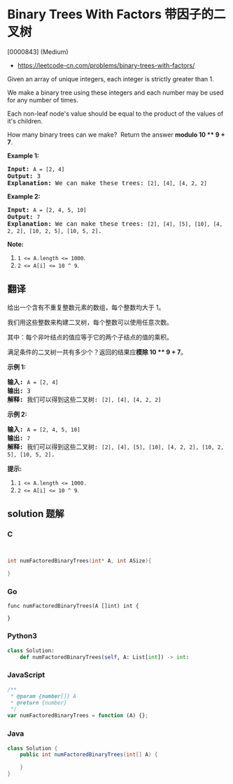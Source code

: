 # Binary Trees With Factors 带因子的二叉树

[0000843] (Medium)

- https://leetcode-cn.com/problems/binary-trees-with-factors/

Given an array of unique integers, each integer is strictly greater than 1.

We make a binary tree using these integers and each number may be used for any number of times.

Each non-leaf node's value should be equal to the product of the values of it's children.

How many binary trees can we make?  Return the answer **modulo 10 \*\* 9 + 7**.

**Example 1:**

<pre><strong>Input:</strong> <code>A = [2, 4]</code>
<strong>Output:</strong> 3
<strong>Explanation:</strong> We can make these trees: <code>[2], [4], [4, 2, 2]</code></pre>

**Example 2:**

<pre><strong>Input:</strong> <code>A = [2, 4, 5, 10]</code>
<strong>Output:</strong> <code>7</code>
<strong>Explanation:</strong> We can make these trees: <code>[2], [4], [5], [10], [4, 2, 2], [10, 2, 5], [10, 5, 2]</code>.</pre>

**Note:**

1.  `1 <= A.length <= 1000`.
2.  `2 <= A[i] <= 10 ^ 9`.

## 翻译

给出一个含有不重复整数元素的数组，每个整数均大于 1。

我们用这些整数来构建二叉树，每个整数可以使用任意次数。

其中：每个非叶结点的值应等于它的两个子结点的值的乘积。

满足条件的二叉树一共有多少个？返回的结果应**模除 10 \*\* 9 + 7**。

**示例 1:**

<pre><strong>输入:</strong> <code>A = [2, 4]</code>
<strong>输出:</strong> 3
<strong>解释:</strong> 我们可以得到这些二叉树: <code>[2], [4], [4, 2, 2]</code></pre>

**示例 2:**

<pre><strong>输入:</strong> <code>A = [2, 4, 5, 10]</code>
<strong>输出:</strong> <code>7</code>
<strong>解释:</strong> 我们可以得到这些二叉树: <code>[2], [4], [5], [10], [4, 2, 2], [10, 2, 5], [10, 5, 2]</code>.</pre>

**提示:**

1.  `1 <= A.length <= 1000.`
2.  `2 <= A[i] <= 10 ^ 9`.

## solution 题解

### C

```c


int numFactoredBinaryTrees(int* A, int ASize){

}


```

### Go

```golang
func numFactoredBinaryTrees(A []int) int {

}
```

### Python3

```python
class Solution:
    def numFactoredBinaryTrees(self, A: List[int]) -> int:

```

### JavaScript

```javascript
/**
 * @param {number[]} A
 * @return {number}
 */
var numFactoredBinaryTrees = function (A) {};
```

### Java

```java
class Solution {
    public int numFactoredBinaryTrees(int[] A) {

    }
}
```
